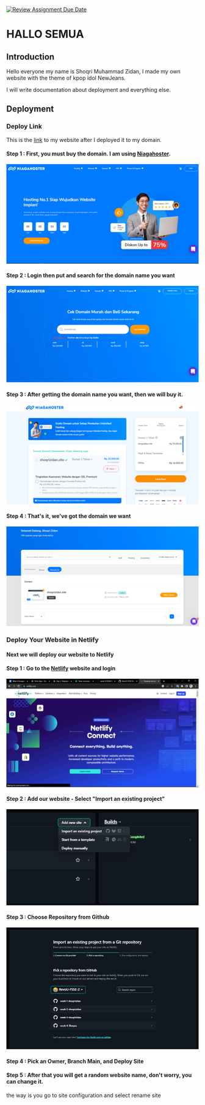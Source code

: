 [![Review Assignment Due Date](https://classroom.github.com/assets/deadline-readme-button-24ddc0f5d75046c5622901739e7c5dd533143b0c8e959d652212380cedb1ea36.svg)](https://classroom.github.com/a/isPhTOcA)
# HALLO SEMUA

## Introduction
Hello everyone my name is Shoqri Muhammad Zidan, I made my own website with the theme of kpop idol NewJeans.

I will write documentation about deployment and everything else.

## Deployment

### Deploy Link

This is the [link](https://shoqrizidan.site/) to my website after I deployed it to my domain.

#### Step 1 : First, you must buy the domain. I am using [Niagahoster](https://www.niagahoster.co.id/).

![Niagahoster site](Documentation%20Photo/1.png)

#### Step 2 : Login then put and search for the domain name you want

![Niagahoster site](Documentation%20Photo/2.png)

#### Step 3 : After getting the domain name you want, then we will buy it.

![Niagahoster site](Documentation%20Photo/3.png)

#### Step 4 : That's it, we've got the domain we want

![Niagahoster site](Documentation%20Photo/4.png)

### Deploy Your Website in Netlify
#### Next we will deploy our website to Netlify
#### Step 1 : Go to the [Netlify](netlify.com) website and login

![Netlify](Documentation%20Photo/5.png)

#### Step 2 : Add our website - Select "Import an existing project"

![Netlify](Documentation%20Photo/6.png)

#### Step 3 : Choose Repository from Github

![Netlify](Documentation%20Photo/7.png)

#### Step 4 : Pick an Owner, Branch Main, and Deploy Site

#### Step 5 : After that you will get a random website name, don't worry, you can change it.

the way is you go to site configuration and select rename site
